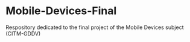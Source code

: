 # Mobile-Devices-Final
Respository dedicated to the final project of the Mobile Devices subject (CITM-GDDV)
